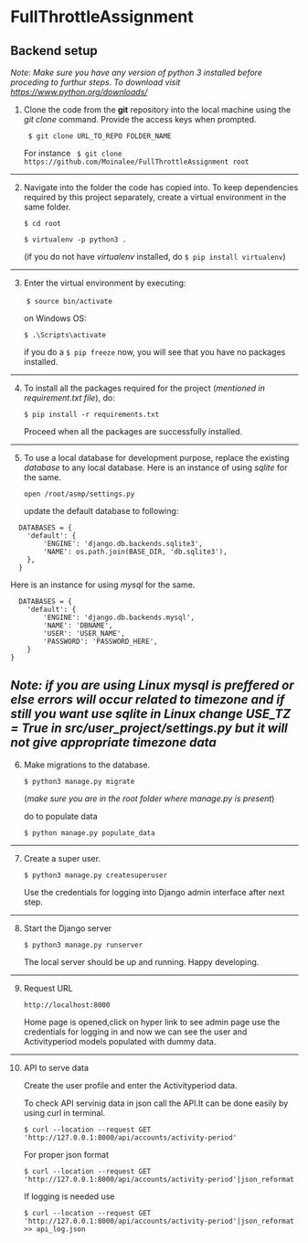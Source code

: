 # FullThrottleAssignment



## Backend setup

*Note: Make sure you have any version of python 3 installed before proceding to  furthur steps. To download visit https://www.python.org/downloads/*



1. Clone the code from the **git** repository into the local machine using the *git clone* command. Provide the access keys when prompted.

   ` $ git clone URL_TO_REPO FOLDER_NAME`

   For instance
   ` $ git clone https://github.com/Moinalee/FullThrottleAssignment root`

------

2. Navigate into the folder the code has copied into. To keep dependencies required by this project separately, create a virtual environment in the same folder.

   `$ cd root`

   `$ virtualenv -p python3 .`

   

   (if you do not have *virtualenv* installed, do   `$ pip install virtualenv`)

------

3. Enter the virtual environment by executing:

   ​     `$ source bin/activate`

   on Windows OS:  

   `$ .\Scripts\activate`

   if you do a   `$ pip freeze`   now, you will see that you have no packages installed.

------

4. To install all the packages required for the project (*mentioned in requirement.txt file*), do:

   `$ pip install -r requirements.txt`

   Proceed when all the packages are successfully installed.

------

5. To use a local database for development purpose, replace the existing *database* to any local database.
   Here is an instance of using *sqlite* for the same.

   `open /root/asmp/settings.py`

   update the default database to following:

```
  DATABASES = {
    'default': {
        'ENGINE': 'django.db.backends.sqlite3',
        'NAME': os.path.join(BASE_DIR, 'db.sqlite3'),
    },
  }
```
   Here is an instance for using *mysql* for the same.

```
  DATABASES = {
    'default': {
        'ENGINE': 'django.db.backends.mysql',
        'NAME': 'DBNAME',
        'USER': 'USER_NAME',
        'PASSWORD': 'PASSWORD_HERE',
    }
}
```
   
  *Note: if you are using Linux mysql is preffered or else errors will occur related to timezone and if still you want use sqlite in Linux change USE_TZ = True in src/user_project/settings.py but it will not give appropriate timezone data*
------

6. Make migrations to the database.

   `$ python3 manage.py migrate`

    (*make sure you are in the root folder where manage.py is present*)

   do to populate data

   `$ python manage.py populate_data`

   
------

7. Create a super user.

   `$ python3 manage.py createsuperuser`

   Use the credentials for logging into Django admin interface after next step.

------

8. Start the Django server

   `$ python3 manage.py runserver`

   The local server should be up and running. Happy developing.


------

9. Request URL
   
   `http://localhost:8000`

   Home page is opened,click on hyper link to see admin page use the credentials for logging in and now we can see the user and Activityperiod models populated with dummy data.

------

10. API to serve data

    Create the user profile and enter the Activityperiod data.

    To check API servinig data in json call the API.It can be done easily by using curl in terminal.

    `$ curl --location --request GET 'http://127.0.0.1:8000/api/accounts/activity-period'`

    For proper json format

    `$ curl --location --request GET 'http://127.0.0.1:8000/api/accounts/activity-period'|json_reformat`

    If logging is needed use

    `$ curl --location --request GET 'http://127.0.0.1:8000/api/accounts/activity-period'|json_reformat >> api_log.json`

